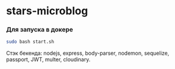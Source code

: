 # stars-microblog
### Для запуска в докере
```bash
sudo bash start.sh
```

Стэк бекенда: nodejs, express, body-parser, nodemon, sequelize, passport, JWT, multer, cloudinary.
